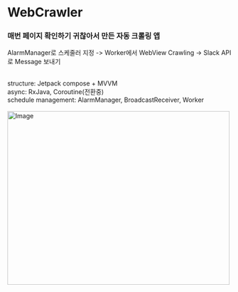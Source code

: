 # WebCrawler

<h3>매번 페이지 확인하기 귀찮아서 만든 자동 크롤링 앱</h3>
AlarmManager로 스케줄러 지정 -> Worker에서 WebView Crawling -> Slack API로 Message 보내기
<br><br>

structure: Jetpack compose + MVVM <br>
async: RxJava, Coroutine(전환중) <br>
schedule management: AlarmManager, BroadcastReceiver, Worker
<br><br>
<img width="500" height="390" alt="Image" src="https://github.com/user-attachments/assets/e575ab26-10c9-4f9d-9c73-06b366de819e" />
